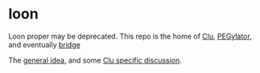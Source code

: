 loon
====

Loon proper may be deprecated. This repo is the home of [Clu](notes/clu/clu.md), [PEGylator](notes/pegylator/pegylator.md), and eventually [bridge](notes/bluesky/bridge.md)

The [general idea](notes/Loon.md), and some [Clu specific discussion](notes/clu/clu.md).

